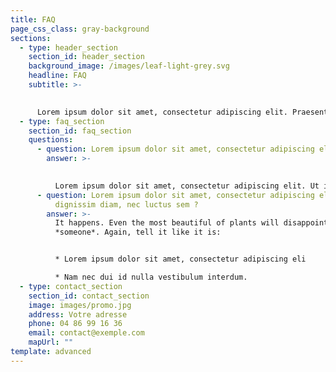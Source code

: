 ```yaml
---
title: FAQ
page_css_class: gray-background
sections:
  - type: header_section
    section_id: header_section
    background_image: /images/leaf-light-grey.svg
    headline: FAQ
    subtitle: >-
      

      Lorem ipsum dolor sit amet, consectetur adipiscing elit. Praesent vitae arcu mauris. Donec vitae est sapien. Vestibulum massa justo, tempus eget dolor vitae, iaculis efficitur nulla. Proin commodo aliquet ipsum quis feugiat. Cras a interdum erat. Phasellus lobortis est eu consequat elementum.
  - type: faq_section
    section_id: faq_section
    questions:
      - question: Lorem ipsum dolor sit amet, consectetur adipiscing elit
        answer: >-
          

          Lorem ipsum dolor sit amet, consectetur adipiscing elit. Ut in vestibulum lacus. Morbi nisl purus, consequat a urna egestas, molestie varius sem. Sed a massa in felis mattis placerat. Proin convallis, turpis id suscipit mollis, dui lacus placerat diam, a ornare tellus nibh et dui. Curabitur malesuada, justo sed maximus pellentesque, magna purus commodo justo, ut ornare nisi turpis id.
      - question: Lorem ipsum dolor sit amet, consectetur adipiscing elit. Curabitur et
          dignissim diam, nec luctus sem ?
        answer: >-
          It happens. Even the most beautiful of plants will disappoint
          *someone*. Again, tell it like it is:


          * Lorem ipsum dolor sit amet, consectetur adipiscing eli

          * Nam nec dui id nulla vestibulum interdum.
  - type: contact_section
    section_id: contact_section
    image: images/promo.jpg
    address: Votre adresse
    phone: 04 86 99 16 36
    email: contact@exemple.com
    mapUrl: ""
template: advanced
---
```

